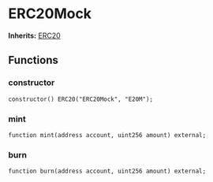 # ERC20Mock
**Inherits:**
[ERC20](/lib/solady/ext/wake/weird/Bytes32Metadata.sol/contract.ERC20.md)


## Functions
### constructor


```solidity
constructor() ERC20("ERC20Mock", "E20M");
```

### mint


```solidity
function mint(address account, uint256 amount) external;
```

### burn


```solidity
function burn(address account, uint256 amount) external;
```


